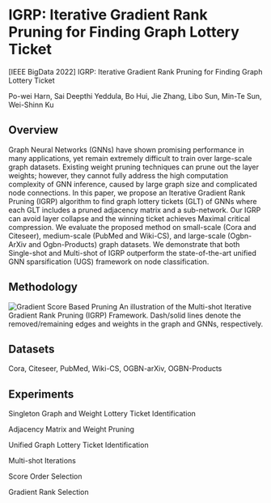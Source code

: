 # IGRP: Iterative Gradient Rank Pruning for Finding Graph Lottery Ticket
[IEEE BigData 2022] IGRP: Iterative Gradient Rank Pruning for Finding Graph Lottery Ticket

Po-wei Harn, Sai Deepthi Yeddula, Bo Hui, Jie Zhang, Libo Sun, Min-Te Sun, Wei-Shinn Ku

## Overview
Graph Neural Networks (GNNs) have shown promising
performance in many applications, yet remain extremely difficult to train over large-scale graph datasets. 
Existing weight pruning techniques can prune out the layer weights; however, they cannot fully address the high computation complexity of GNN inference, caused by large graph size and complicated node connections.
In this paper, we propose an Iterative Gradient Rank Pruning (IGRP) algorithm to find graph lottery tickets (GLT) of GNNs where each GLT includes a pruned adjacency matrix and a sub-network. Our IGRP can avoid layer collapse and the winning ticket achieves Maximal critical compression. We evaluate the proposed method on small-scale (Cora and Citeseer), medium-scale (PubMed and Wiki-CS), and large-scale (Ogbn-ArXiv and Ogbn-Products) graph datasets. We demonstrate that both Single-shot and Multi-shot of IGRP outperform the state-of-the-art unified GNN sparsification (UGS) framework on node classification.

## Methodology
![Gradient Score Based Pruning](https://user-images.githubusercontent.com/42706378/204112992-a59a88b0-aa0e-4598-a853-97ceda145a65.png)
An illustration of the Multi-shot Iterative Gradient Rank Pruning (IGRP) Framework. Dash/solid lines denote the removed/remaining edges and weights in the
graph and GNNs, respectively.

## Datasets
Cora, Citeseer, PubMed, Wiki-CS, OGBN-arXiv, OGBN-Products

## Experiments

Singleton Graph and Weight Lottery Ticket Identification

Adjacency Matrix and Weight Pruning

Unified Graph Lottery Ticket Identification

Multi-shot Iterations

Score Order Selection

Gradient Rank Selection

